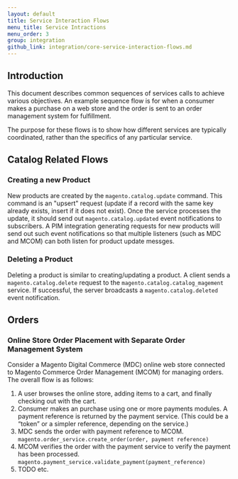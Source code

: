 ```yaml
---
layout: default
title: Service Interaction Flows
menu_title: Service Intractions
menu_order: 3
group: integration
github_link: integration/core-service-interaction-flows.md
---
```


## Introduction

This document describes common sequences of services calls to achieve various objectives. An example sequence flow is for when a consumer makes a purchase on a web store and the order is sent to an order management system for fulfillment.

The purpose for these flows is to show how different services are typically coordinated, rather than the specifics of any particular service.

## Catalog Related Flows

### Creating a new Product

New products are created by the `magento.catalog.update` command. This command is an "upsert" request (update if a record with the same key already exists, insert if it does not exist). Once the service processes the update, it should send out `magento.catalog.updated` event notifications to subscribers. A PIM integration generating requests for new products will send out such event notifications so that multiple listeners (such as MDC and MCOM) can both listen for product update messges.

### Deleting a Product

Deleting a product is similar to creating/updating a product. A client sends a `magento.catalog.delete` request to the `magento.catalog.catalog_magement` service. If successful, the server broadcasts a `magento.catalog.deleted` event notification.

## Orders

### Online Store Order Placement with Separate Order Management System

Consider a Magento Digital Commerce (MDC) online web store connected to Magento Commerce Order Management (MCOM) for managing orders. The overall flow is as follows:

1. A user browses the online store, adding items to a cart, and finally checking out with the cart.
2. Consumer makes an purchase using one or more payments modules. A payment reference is returned by the payment service. (This could be a “token” or a simpler reference, depending on the service.)
3. MDC sends the order with payment reference to MCOM. `magento.order_service.create_order(order, payment reference)`
4. MCOM verifies the order with the payment service to verify the payment has been processed. `magento.payment_service.validate_payment(payment_reference)`
5. TODO etc.

